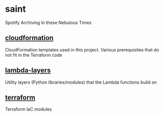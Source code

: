 # saint

Spotify Archiving In these Nebulous Times

## [cloudformation](./cloudformation/README.md)

CloudFormation templates used in this project. Various prerequisites that do not fit in the Terraform code

## [lambda-layers](./lambda-layers/README.md)

Utility layers (Python libraries/modules) that the Lambda functions build on

## [terraform](./terraform/README.md)

Terraform IaC modules
